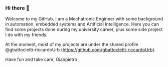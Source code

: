 ### Hi there 👋
Welcome to my GitHub. I am a Mechatronic Engineer with some background in automation, embedded systems and Artificial Intelligence. Here you can find some projects done during my university career, plus some side project I do with my friends.

At the moment, most of my projects are under the shared profile @gbattocletti-riccardoUrb (https://github.com/gbattocletti-riccardoUrb).

Have fun and take care,
Gianpietro



<!--

I studied at:
- University of Trento
- Politecnico di Torino

Languages I progam in:
- Python
- MATLAB
- Arduino
- C++ (just the basics)

**gbattocletti/gbattocletti** is a ✨ _special_ ✨ repository because its `README.md` (this file) appears on your GitHub profile.

Here are some ideas to get you started:

- 🔭 I’m currently working on ...
- 🌱 I’m currently learning ...
- 👯 I’m looking to collaborate on ...
- 🤔 I’m looking for help with ...
- 💬 Ask me about ...
- 📫 How to reach me: ...
- 😄 Pronouns: ...
- ⚡ Fun fact: ...
-->
